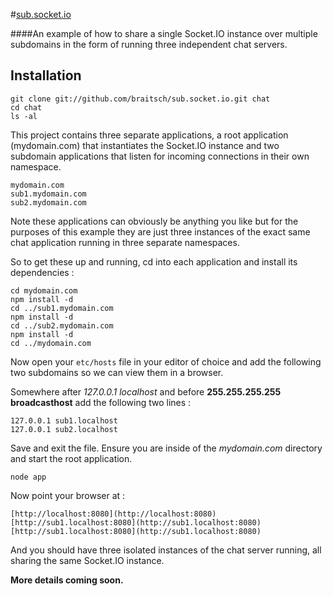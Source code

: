 #[sub.socket.io](http://chat.braitsch.io/)

####An example of how to share a single Socket.IO instance over multiple subdomains in the form of running three independent chat servers.

## Installation

```
git clone git://github.com/braitsch/sub.socket.io.git chat
cd chat
ls -al
```

This project contains three separate applications, a root application (mydomain.com) that instantiates the Socket.IO instance and two subdomain applications that listen for incoming connections in their own namespace. 

```
mydomain.com
sub1.mydomain.com
sub2.mydomain.com
```

Note these applications can obviously be anything you like but for the purposes of this example they are just three instances of the exact same chat application running in three separate namespaces.

So to get these up and running, cd into each application and install its dependencies :

```
cd mydomain.com
npm install -d
cd ../sub1.mydomain.com
npm install -d
cd ../sub2.mydomain.com
npm install -d
cd ../mydomain.com
```

Now open your `etc/hosts` file in your editor of choice and add the following two subdomains so we can view them in a browser. 

Somewhere after *127.0.0.1 localhost* and before **255.255.255.255 broadcasthost** add the following two lines :

```
127.0.0.1 sub1.localhost
127.0.0.1 sub2.localhost
```

Save and exit the file.
Ensure you are inside of the *mydomain.com* directory and start the root application.

```
node app
```

Now point your browser at :

```
[http://localhost:8080](http://localhost:8080)
[http://sub1.localhost:8080](http://sub1.localhost:8080)
[http://sub1.localhost:8080](http://sub1.localhost:8080)
```

And you should have three isolated instances of the chat server running, all sharing the same Socket.IO instance.

**More details coming soon.**